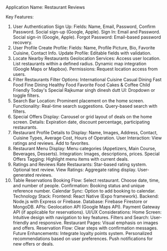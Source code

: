 Application Name: Restaurant Reviews

Key Features:
1. User Authentication
Sign Up:
Fields: Name, Email, Password, Confirm Password.
Social sign-up (Google, Apple).
Sign In:
Email and Password.
Social sign-in (Google, Apple).
Forgot Password:
Email-based password recovery.
2. User Profile
Create Profile:
Fields: Name, Profile Picture, Bio, Favorite Cuisine, Contact Info.
Update Profile:
Editable fields with validation.
3. Locate Nearby Restaurants
Geolocation Services:
Access user location.
List restaurants within a defined radius.
Dynamic map integration (Google Maps or Mapbox).
Permissions:
Request location access from users.
4. Filter Restaurants
Filter Options:
International Cuisine
Casual Dining
Fast Food
Fine Dining
Healthy Food
Favorite Food
Cakes & Coffee
Child Friendly
Today's Special Rajkumar singh dinesh dutt
UI:
Dropdown or toggle filters.
5. Search Bar
Location:
Prominent placement on the home screen.
Functionality:
Real-time search suggestions.
Query-based search with filters.
6. Special Offers
Display:
Carousel or grid layout of deals on the home screen.
Details:
Expiration date, discount percentage, participating restaurants.
7. Restaurant Profile
Details to Display:
Name, Images, Address, Contact, Cuisine Types, Average Cost, Hours of Operation.
User Interaction:
View ratings and reviews.
Add to favorites.
8. Restaurant Menu
Display:
Menu categories (Appetizers, Main Course, Beverages, Desserts).
Integration:
Images, descriptions, prices.
Special Offers Tagging:
Highlight menu items with current deals.
9. Ratings and Reviews
Rate Restaurants:
Star-based rating system.
Optional text review.
View Ratings:
Aggregate rating display.
User-generated reviews.
10. Table Reservations
Booking Flow:
Select restaurant.
Choose date, time, and number of people.
Confirmation:
Booking status and unique reference number.
Calendar Sync:
Option to add booking to calendar.
Technology Stack:
Frontend: React Native (Expo framework).
Backend: Node.js with Express or Firebase.
Database: Firebase Firestore or MongoDB.
APIs:
Geolocation API (Google Maps API).
Payment Gateway API (if applicable for reservations).
UI/UX Considerations:
Home Screen:
Intuitive design with navigation to key features.
Filters and Search:
User-friendly and responsive.
Restaurant Pages:
Visual emphasis on images and offers.
Reservation Flow:
Clear steps with confirmation messages.
Future Enhancements:
Integrate loyalty points system.
Personalized recommendations based on user preferences.
Push notifications for new offers or deals.
